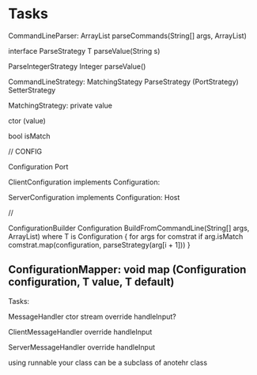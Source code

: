 # Tasks

CommandLineParser:
ArrayList<CommandLineParseResult> parseCommands(String[] args, ArrayList<CommandLineStrategy>)

interface ParseStrategy<T>
T parseValue(String s)

ParseIntegerStrategy<Integer>
Integer parseValue()


CommandLineStrategy:
MatchingStategy
ParseStrategy<T> (PortStrategy)
SetterStrategy<T1>

MatchingStrategy:
private value

ctor (value)

bool isMatch



// CONFIG

Configuration
Port

ClientConfiguration implements Configuration:

ServerConfiguration implements Configuration:
Host

// 

ConfigurationBuilder
Configuration BuildFromCommandLine<T>(String[] args, ArrayList<CommandLineStrategy>) where T is Configuration {
  for args
    for comstrat
      if arg.isMatch
       comstrat.map(configuration, parseStrategy(arg[i + 1]))
}

ConfigurationMapper<T>:
  void map (Configuration configuration, T value, T default)
---

Tasks:






MessageHandler
  ctor stream
  override handleInput?

ClientMessageHandler
override handleInput

ServerMessageHandler
override handleInput

using runnable
your class can be a subclass of anotehr class

